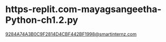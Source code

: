 # https-replit.com-mayagsangeetha-Python-ch1.2.py
9284A74A3B0C9F2814D4CBF442BF1998@smartinternz.com
